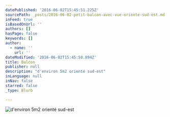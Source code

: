```yaml
---
datePublished: '2016-06-02T15:45:51.225Z'
sourcePath: _posts/2016-06-02-petit-balcon-avec-vue-oriente-sud-est.md
inFeed: true
isBasedOnUrl: ''
authors: []
hasPage: false
keywords: []
author:
  - name: ''
    url: ''
dateModified: '2016-06-02T15:45:50.894Z'
title: Balcon
publisher: null
description: "d'environ 5m2 orienté sud-est"
inLanguage: null
inNav: false
starred: false
_type: Blurb

---
```

![d'environ 5m2 orienté sud-est](https://the-grid-user-content.s3-us-west-2.amazonaws.com/a2814103-80f1-4a7e-9911-90f9bfc51bb6.jpg)